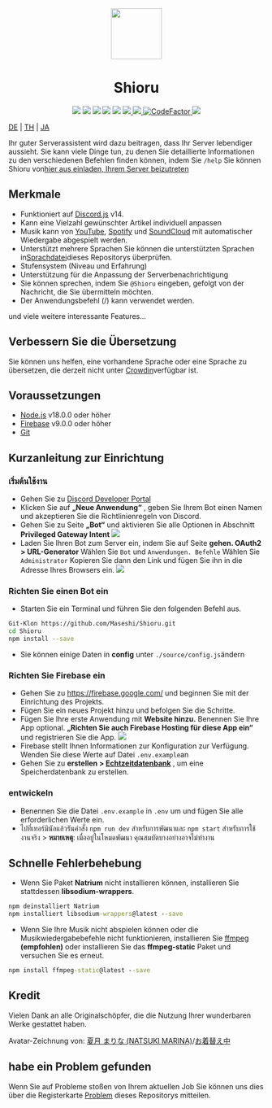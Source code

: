 <div align="center">
  <img src="https://raw.githubusercontent.com/Maseshi/Shioru/main/assets/icons/favicon-circle.png" width="100" />
  <h1>
    <strong>Shioru</strong>
  </h1>
  <img src="https://img.shields.io/badge/discord.js-v14-7354F6?logo=discord&logoColor=white" />
  <img src="https://img.shields.io/github/stars/Maseshi/Shioru.svg?logo=github" />
  <img src="https://img.shields.io/github/v/release/Maseshi/Shioru">
  <img src="https://img.shields.io/github/license/Maseshi/Shioru.svg?logo=github" />
  <img src="https://img.shields.io/github/last-commit/Maseshi/Shioru">
  <a title="Status" target="_blank" href="https://shioru.statuspage.io/">
    <img src="https://img.shields.io/badge/dynamic/json?logo=google-cloud&logoColor=white&label=status&query=status.indicator&url=https%3A%2F%2Fq60yrzp0cbgg.statuspage.io%2Fapi%2Fv2%2Fstatus.json" />
  </a>
  <a title="Crowdin" target="_blank" href="https://crowdin.com/project/shioru-bot">
    <img src="https://badges.crowdin.net/shioru-bot/localized.svg">
  </a>
  <a title="CodeFactor" target="_blank" href="https://www.codefactor.io/repository/github/maseshi/shioru">
    <img src="https://www.codefactor.io/repository/github/maseshi/shioru/badge" alt="CodeFactor" />
  </a>
  <a title="Top.gg" target="_blank" href="https://top.gg/bot/704706906505347183">
    <img src="https://top.gg/api/widget/upvotes/704706906505347183.svg">
  </a>
</div>

[DE](https://github.com/Maseshi/Shioru/blob/main/documents/README.en.md) | [TH](https://github.com/Maseshi/Shioru/blob/main/documents/README.th.md) | [JA](https://github.com/Maseshi/Shioru/blob/main/documents/README.ja.md)

Ihr guter Serverassistent wird dazu beitragen, dass Ihr Server lebendiger aussieht. Sie kann viele Dinge tun, zu denen Sie detaillierte Informationen zu den verschiedenen Befehlen finden können, indem Sie `/help` Sie können Shioru von[hier aus einladen, Ihrem Server beizutreten](https://discord.com/api/oauth2/authorize?client_id=704706906505347183&permissions=8&scope=applications.commands%20bot&redirect_uri=https%3A%2F%2Fshiorus.web.app%2Fthanks-you)

## Merkmale

- Funktioniert auf [Discord.js](https://discord.js.org/) v14.
- Kann eine Vielzahl gewünschter Artikel individuell anpassen
- Musik kann von [YouTube](https://www.youtube.com/), [Spotify](https://www.spotify.com/) und [SoundCloud](https://soundcloud.com/) mit automatischer Wiedergabe abgespielt werden.
- Unterstützt mehrere Sprachen Sie können die unterstützten Sprachen in[Sprachdatei](https://github.com/Maseshi/shioru/blob/main/source/languages)dieses Repositorys überprüfen.
- Stufensystem (Niveau und Erfahrung)
- Unterstützung für die Anpassung der Serverbenachrichtigung
- Sie können sprechen, indem Sie `@Shioru` eingeben, gefolgt von der Nachricht, die Sie übermitteln möchten.
- Der Anwendungsbefehl (/) kann verwendet werden.

und viele weitere interessante Features...

## Verbessern Sie die Übersetzung

Sie können uns helfen, eine vorhandene Sprache oder eine Sprache zu übersetzen, die derzeit nicht unter [Crowdin](https://crowdin.com/project/shioru-bot)verfügbar ist.

## Voraussetzungen

- [Node.js](https://nodejs.org/) v18.0.0 oder höher
- [Firebase](https://firebase.google.com/) v9.0.0 oder höher
- [Git](https://git-scm.com/downloads)

## Kurzanleitung zur Einrichtung

### เริ่มต้นใช้งาน

- Gehen Sie zu [Discord Developer Portal](https://discord.com/developers/applications)
- Klicken Sie auf **„Neue Anwendung“** , geben Sie Ihrem Bot einen Namen und akzeptieren Sie die Richtlinienregeln von Discord.
- Gehen Sie zu Seite **„Bot“** und aktivieren Sie alle Optionen in Abschnitt **Privileged Gateway Intent** ![](https://raw.githubusercontent.com/Maseshi/Shioru/main/assets/images/discord-developer-portal-privileged-gateway-intents.png)
- Laden Sie Ihren Bot zum Server ein, indem Sie auf Seite **gehen. OAuth2 > URL-Generator** Wählen Sie `Bot` und `Anwendungen. Befehle` Wählen Sie `Administrator` Kopieren Sie dann den Link und fügen Sie ihn in die Adresse Ihres Browsers ein. ![](https://raw.githubusercontent.com/Maseshi/Shioru/main/assets/images/discord-developer-portal-scopes.png)

### Richten Sie einen Bot ein

- Starten Sie ein Terminal und führen Sie den folgenden Befehl aus.

```bash
Git-Klon https://github.com/Maseshi/Shioru.git
cd Shioru
npm install --save
```

- Sie können einige Daten in **config** unter `./source/config.js`ändern

### Richten Sie Firebase ein

- Gehen Sie zu https://firebase.google.com/ und beginnen Sie mit der Einrichtung des Projekts.
- Fügen Sie ein neues Projekt hinzu und befolgen Sie die Schritte.
- Fügen Sie Ihre erste Anwendung mit **Website hinzu.** Benennen Sie Ihre App optional. **„Richten Sie auch Firebase Hosting für diese App ein“** und registrieren Sie die App. ![](https://raw.githubusercontent.com/Maseshi/Shioru/main/assets/images/firebase-setup-web-application.png)
- Firebase stellt Ihnen Informationen zur Konfiguration zur Verfügung. Wenden Sie diese Werte auf Datei `.env.example`an
- Gehen Sie zu **erstellen > [Echtzeitdatenbank](https://console.firebase.google.com/u/0/project/_/database/data)** , um eine Speicherdatenbank zu erstellen.

### entwickeln

- Benennen Sie die Datei `.env.example` in `.env` um und fügen Sie alle erforderlichen Werte ein.
- ไปที่เทอร์มินัลแล้วรันคำสั่ง `npm run dev` สำหรับการพัฒนาและ `npm start` สำหรับการใช้งานจริง > **หมายเหตุ**: เมื่ออยู่ในโหมดพัฒนา คุณสมบัตบางอย่างอาจไม่ทำงาน

## Schnelle Fehlerbehebung

- Wenn Sie Paket **Natrium** nicht installieren können, installieren Sie stattdessen **libsodium-wrappers**.
```bat
npm deinstalliert Natrium
npm installiert libsodium-wrappers@latest --save
```
- Wenn Sie Ihre Musik nicht abspielen können oder die Musikwiedergabebefehle nicht funktionieren, installieren Sie [ffmpeg](https://ffmpeg.org/download.html) **(empfohlen)** oder installieren Sie das **ffmpeg-static** Paket und versuchen Sie es erneut.
```bat
npm install ffmpeg-static@latest --save
```

## Kredit

Vielen Dank an alle Originalschöpfer, die die Nutzung Ihrer wunderbaren Werke gestattet haben.

Avatar-Zeichnung von: [夏月 まりな (NATSUKI MARINA)](https://www.pixiv.net/en/users/482462)/[お着替え中](https://www.pixiv.net/en/artworks/76075098)

## habe ein Problem gefunden

Wenn Sie auf Probleme stoßen von Ihrem aktuellen Job Sie können uns dies über die Registerkarte [Problem](https://github.com/Maseshi/Shioru/issues) dieses Repositorys mitteilen.
